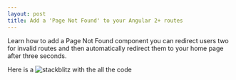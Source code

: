 ```yaml
---
layout: post
title: Add a 'Page Not Found' to your Angular 2+ routes
---
```


Learn how to add a Page Not Found component you can redirect users two for invalid routes and then automatically redirect them to your home page after three seconds.

Here is a ![stackblitz](https://stackblitz.com/edit/angular-ivy-medwvu) with the all the code


